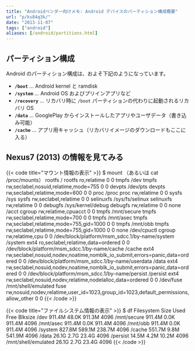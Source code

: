 ```yaml
---
title: "Androidベンダー向けメモ: Android デバイスのパーティション構成概要"
url: "p/ks84q3k/"
date: "2013-11-07"
tags: ["android"]
aliases: [/android/partitions.html]
---
```


パーティション構成
----

Android のパーティション構成は、およそ下記のようになっています。

- **`/boot`** ... Android kernel と ramdisk
- **`/system`** ... Android OS およびプリインアプリなど
- **`/recovery`** ... リカバリ時に `/boot` パーティションの代わりに起動されるリカバリ OS
- **`/data`** ... GooglePlay からインストールしたアプリやユーザデータ（書き込み可能）
- **`/cache`** ... アプリ用キャッシュ（リカバリイメージのダウンロードもここに入る）


Nexus7 (2013) の情報を見てみる
----

{{< code title="マウント情報の表示" >}}
$ mount  （あるいは cat /proc/mounts）
rootfs / rootfs ro,relatime 0 0
tmpfs /dev tmpfs rw,seclabel,nosuid,relatime,mode=755 0 0
devpts /dev/pts devpts rw,seclabel,relatime,mode=600 0 0
proc /proc proc rw,relatime 0 0
sysfs /sys sysfs rw,seclabel,relatime 0 0
selinuxfs /sys/fs/selinux selinuxfs rw,relatime 0 0
debugfs /sys/kernel/debug debugfs rw,relatime 0 0
none /acct cgroup rw,relatime,cpuacct 0 0
tmpfs /mnt/secure tmpfs rw,seclabel,relatime,mode=700 0 0
tmpfs /mnt/asec tmpfs rw,seclabel,relatime,mode=755,gid=1000 0 0
tmpfs /mnt/obb tmpfs rw,seclabel,relatime,mode=755,gid=1000 0 0
none /dev/cpuctl cgroup rw,relatime,cpu 0 0
/dev/block/platform/msm_sdcc.1/by-name/system /system ext4 ro,seclabel,relatime,data=ordered 0 0
/dev/block/platform/msm_sdcc.1/by-name/cache /cache ext4 rw,seclabel,nosuid,nodev,noatime,nomblk_io_submit,errors=panic,data=ordered 0 0
/dev/block/platform/msm_sdcc.1/by-name/userdata /data ext4 rw,seclabel,nosuid,nodev,noatime,nomblk_io_submit,errors=panic,data=ordered 0 0
/dev/block/platform/msm_sdcc.1/by-name/persist /persist ext4 rw,seclabel,nosuid,nodev,relatime,nodelalloc,data=ordered 0 0
/dev/fuse /mnt/shell/emulated fuse rw,nosuid,nodev,relatime,user_id=1023,group_id=1023,default_permissions,allow_other 0 0
{{< /code >}}

{{< code title="ファイルシステム情報の表示" >}}
$ df
Filesystem               Size     Used     Free   Blksize
/dev                   911.4M    48.0K   911.3M   4096
/mnt/secure            911.4M     0.0K   911.4M   4096
/mnt/asec              911.4M     0.0K   911.4M   4096
/mnt/obb               911.4M     0.0K   911.4M   4096
/system                827.8M   589.1M   238.7M   4096
/cache                 551.7M     9.8M   541.9M   4096
/data                   26.1G     2.7G    23.4G   4096
/persist                14.5M     4.2M    10.2M   4096
/mnt/shell/emulated     26.1G     2.7G    23.4G   4096
{{< /code >}}

